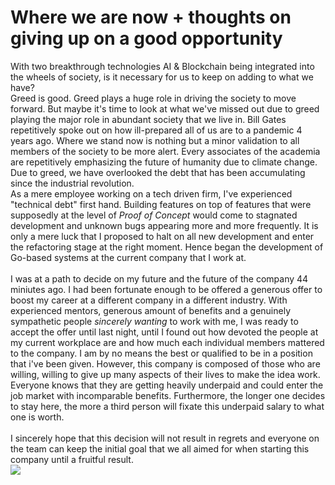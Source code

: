 # Where we are now + thoughts on giving up on a good opportunity

With two breakthrough technologies AI & Blockchain being integrated into the wheels of society, is it necessary for us to
keep on adding to what we have? <br/>
Greed is good. Greed plays a huge role in driving the society to move forward. But maybe it's time to look at what we've missed out
due to greed playing the major role in abundant society that we live in. Bill Gates repetitively spoke out on how ill-prepared all
of us are to a pandemic 4 years ago. Where we stand now is nothing but a minor validation to all members of the society to be more alert.
Every associates of the academia are repetitively emphasizing the future of humanity due to climate change. Due to greed, we have overlooked
the debt that has been accumulating since the industrial revolution. <br/>
As a mere employee working on a tech driven firm, I've experienced "technical debt" first hand. Building features on top of features that
were supposedly at the level of <i>Proof of Concept</i> would come to stagnated development and unknown bugs appearing more and more frequently.
It is only a mere luck that I proposed to halt on all new development and enter the refactoring stage at the right moment. Hence began
the development of Go-based systems at the current company that I work at. <br/>
<br/>
I was at a path to decide on my future and the future of the company 44 miniutes ago. I had been fortunate enough to be offered a generous
offer to boost my career at a different company in a different industry. With experienced mentors, generous amount of benefits and a
genuinely sympathetic people <i>sincerely wanting</i> to work with me, I was ready to accept the offer until last night, until
I found out how devoted the people at my current workplace are and how much each individual members mattered to the company. I am by no
means the best or qualified to be in a position that i've been given. However, this company is composed of those who are willing, willing to
give up many aspects of their lives to make the idea work. Everyone knows that they are getting heavily underpaid and could enter the job market
with incomparable benefits. Furthermore, the longer one decides to stay here, the more a third person will fixate this underpaid salary to
what one is worth. <br/>
<br/>
I sincerely hope that this decision will not result in regrets and everyone on the team can keep the initial goal that we all aimed for when
starting this company until a fruitful result.
<br/>
<img src="https://algorithmicglobal.com/wp-content/uploads/2019/12/p-l-e-1024x576-1.png">
